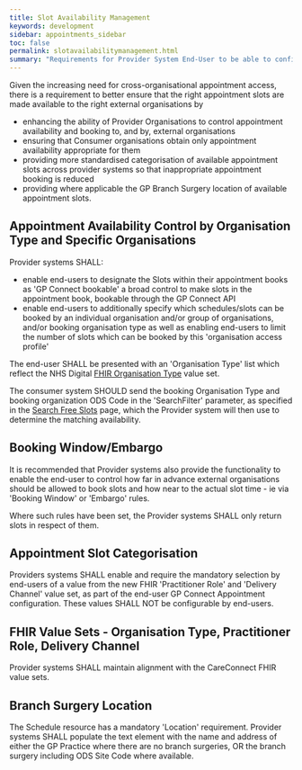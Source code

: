 ```yaml
---
title: Slot Availability Management
keywords: development
sidebar: appointments_sidebar
toc: false
permalink: slotavailabilitymanagement.html
summary: "Requirements for Provider System End-User to be able to configure what slots are available to GP Connect Consumers"
---
```


Given the increasing need for cross-organisational appointment access, there is a requirement to better ensure that the right appointment slots are made available to the right external organisations by
  - enhancing the ability of Provider Organisations to control appointment availability and booking to, and by, external organisations
  - ensuring that Consumer organisations obtain only appointment availability appropriate for them
  - providing more standardised categorisation of available appointment slots across provider systems so that inappropriate appointment booking is reduced
  - providing where applicable the GP Branch Surgery location of available appointment slots.
  
## Appointment Availability Control by Organisation Type and Specific Organisations ##

Provider systems SHALL:
- enable end-users to designate the Slots within their appointment books as 'GP Connect bookable' a broad control to make slots in the appointment book, bookable through the GP Connect API
- enable end-users to additionally specify which schedules/slots can be booked by an individual organisation and/or group of organisations, and/or booking organisation type as well as enabling end-users to limit the number of slots which can be booked by this 'organisation access profile'

The end-user SHALL be presented with an 'Organisation Type' list which reflect the NHS Digital [FHIR Organisation Type](https://fhir.nhs.uk/STU3/ValueSet/GPConnect-OrganisationType-1) value set.

The consumer system SHOULD send the booking Organisation Type and booking organization ODS Code in the 'SearchFilter' parameter, as specified in the [Search Free Slots](appointments_use_case_search_for_free_slots.html) page, which the Provider system will then use to determine the matching availability.

## Booking Window/Embargo ##
It is recommended that Provider systems also provide the functionality to enable the end-user to control how far in advance external organisations should be allowed to book slots and how near to the actual slot time - ie via 'Booking Window' or 'Embargo' rules.

Where such rules have been set, the Provider systems SHALL only return slots in respect of them.

## Appointment Slot Categorisation ##

Providers systems SHALL enable and require the mandatory selection by end-users of a value from the new FHIR 'Practitioner Role' and 'Delivery Channel' value set, as part of the end-user GP Connect Appointment configuration. These values SHALL NOT be configurable by end-users.

## FHIR Value Sets - Organisation Type, Practitioner Role, Delivery Channel  ##

Provider systems SHALL maintain alignment with the CareConnect FHIR value sets.

## Branch Surgery Location ##

The Schedule resource has a mandatory 'Location' requirement.  Provider systems SHALL populate the text element with the name and address of either the GP Practice where there are no branch surgeries, OR the branch surgery including ODS Site Code where available.


